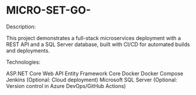 # MICRO-SET-GO-
Description:

This project demonstrates a full-stack microservices deployment with a REST API and a SQL Server database, built with CI/CD for automated builds and deployments.

Technologies:

ASP.NET Core Web API
Entity Framework Core
Docker
Docker Compose
Jenkins (Optional: Cloud deployment)
Microsoft SQL Server (Optional: Version control in Azure DevOps/GitHub Actions)
